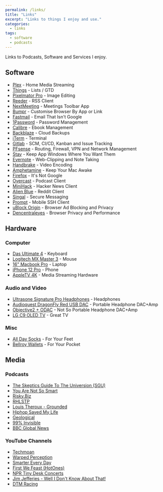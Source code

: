 ```yaml
---
permalink: /links/
title: "Links"
excerpt: "Links to things I enjoy and use."
categories:
  - links
tags:
  - software
  - podcasts
---
```


Links to Podcasts, Software and Services I enjoy.

## Software

- [Plex](https://plex.tv) - Home Media Streaming
- [Things](https://culturedcode.com/things/) - Lists / GTD
- [Pixelmator Pro](https://www.pixelmator.com/pro/) - Image Editing
- [Reeder](http://reederapp.com) - RSS Client
- [NextMeeting](https://apps.apple.com/us/app/next-meeting/id1017470484?mt=12) - Meetings Toolbar App
- [Bumpr](https://www.getbumpr.com) - Customise Browser By App or Link
- [Fastmail](https://www.fastmail.com) - Email That Isn't Google
- [1Password](https://1password.com) - Password Management
- [Calibre](http://calibre-ebook.com) - Ebook Management
- [Backblaze](https://www.backblaze.com) - Cloud Backups
- [iTerm](http://iterm2.com) - Terminal
- [Gitlab](http://gitlab.org) - SCM, CI/CD, Kanban and Issue Tracking
- [PFsense](https://www.pfsense.org) - Routing, Firewall, VPN and Network Management
- [Stay](https://cordlessdog.com/stay/) - Keep App Windows Where You Want Them
- [Evernote](https://evernote.com) - Web-Clipping and Note Taking
- [Handbrake](https://handbrake.fr) - Video Encoding
- [Amphetamine](https://apps.apple.com/us/app/amphetamine/id937984704?mt=12) - Keep Your Mac Awake
- [Firefox](https://www.mozilla.org/en-GB/firefox/new/) - It's Not Google
- [Overcast](https://overcast.fm) - Podcast Client
- [MiniHack](https://itunes.apple.com/au/app/minihack-for-hacker-news/id631108846?mt=8) - Hacker News Client
- [Alien Blue](http://www.reddit.com/r/alienblue) - Reddit Client
- [Singal](https://signal.org) - Secure Messaging
- [Prompt](https://panic.com/prompt/) - Mobile SSH Client
- [uBlock Origin](https://addons.mozilla.org/en-US/firefox/addon/ublock-origin/) - Browser Ad Blocking and Privacy
- [Dencentraleyes](https://addons.mozilla.org/en-US/firefox/addon/decentraleyes/) - Browser Privacy and Performance

## Hardware

### Computer

- [Das Ultimate 4](http://www.daskeyboard.com) - Keyboard
- [Logitech MX Master 3](https://www.logitech.com/en-au/products/mice/mx-master-3.html) - Mouse
- [16" Macbook Pro](http://www.apple.com) - Laptop
- [iPhone 12 Pro](https://www.apple.com) - Phone
- [AppleTV 4K](https://www.apple.com) - Media Streaming Hardware

### Audio and Video

- [Ultrasone Signature Pro Headphones](https://ultrasone.com/product/ultrasone-signature-pro/?lang=en) - Headphones
- [Audioquest DragonFly Red USB DAC](https://www.audioquest.com/dacs/dragonfly/dragonfly-red) - Portable Headphone DAC+Amp
- [Objective2 + ODAC](https://jdslabs.com/product/objective2-odac-rev-b/) - Not So Portable Headphone DAC+Amp
- [LG C9 OLED TV](https://www.lg.com/au/tvs/lg-OLED65C9PTA) - Great TV

### Misc

- [All Day Socks](http://alldaysocks.com) - For Your Feet
- [Bellroy Wallets](http://bellroy.com) - For Your Pocket

## Media

### Podcasts

- [The Skeptics Guide To The Universion (SGU)](https://www.theskepticsguide.org/)
- [You Are Not So Smart](https://youarenotsosmart.com/)
- [Risky.Biz](https://risky.biz)
- [RHLSTP](https://www.rhlstp.co.uk/)
- [Louis Theroux - Grounded](https://www.bbc.co.uk/programmes/p089sfrz)
- [Hiphop Saved My Life](https://podcasts.apple.com/au/podcast/hip-hop-saved-my-life-with-romesh-ranganathan/id982388481)
- [Geological](http://www.geologicpodcast.com/)
- [99% Invisible](https://99percentinvisible.org/)
- [BBC Global News](https://www.bbc.co.uk/programmes/p02nq0gn/episodes/downloads)

### YouTube Channels

- [Techmoan](https://www.youtube.com/playlist?list=PLN2yCnHTG_6qxmv_pdBxWxCPsbA1Cl2RI)
- [Warped Perception](https://www.youtube.com/channel/UCFH4dWqQQOYkyJZUGT4q5pg)
- [Smarter Every Day](https://www.youtube.com/c/smartereveryday)
- [First We Feast (HotOnes)](https://www.youtube.com/channel/UCPD_bxCRGpmmeQcbe2kpPaA)
- [NPR Tiny Desk Concerts](https://www.youtube.com/playlist?list=PL1B627337ED6F55F0)
- [Jim Jefferies - Well I Don't Know About That!](https://www.youtube.com/)
- [DTM Racing](https://www.youtube.com/channel/UCwKq447rYMVI5dAQWMmFnfg)
